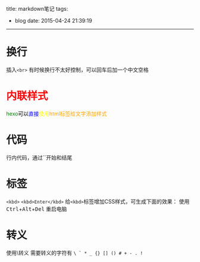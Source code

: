 title: markdown笔记
tags:
  - blog
date: 2015-04-24 21:39:19
---

# 换行
插入``<br>``
有时候换行不太好控制，可以回车后加一个中文空格

# <font color=red>内联样式</font>
<font color='green'>hexo</font><font color='black'>可以</font><font color='blue'>直接</font><font color='yellow'>使用</font><font color='orange'>html标签给文字添加样式</font>

# 代码

行内代码，通过``开始和结尾

# 标签

``<kbd>``
``<kbd>Enter</kbd>``
给``<kbd>``标签增加CSS样式，可生成下面的效果：
使用 <kbd>Ctrl</kbd>+<kbd>Alt</kbd>+<kbd>Del</kbd> 重启电脑

# 转义
使用\\转义
需要转义的字符有
``\ ` * _ {} [] () # + - . !``
